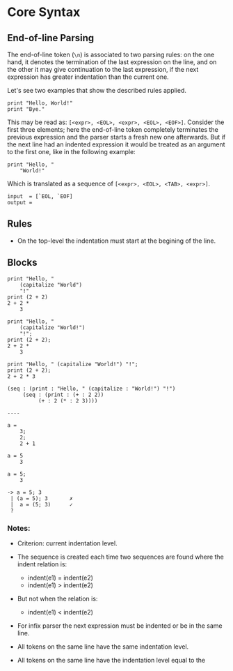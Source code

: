 
Core Syntax
===========

## End-of-line Parsing

The end-of-line token (`\n`) is associated to two parsing rules: on the one hand, it denotes the termination of the last expression on the line, and on the other it may give continuation to the last expression, if the next expression has greater indentation than the current one.

Let's see two examples that show the described rules applied.

    print "Hello, World!"
    print "Bye."

This may be read as: `[<expr>, <EOL>, <expr>, <EOL>, <EOF>]`. Consider the first three elements; here the end-of-line token completely terminates the previous expression and the parser starts a fresh new one afterwards. But if the next line had an indented expression it would be treated as an argument to the first one, like in the following example:

    print "Hello, "
        "World!"

Which is translated as a sequence of `[<expr>, <EOL>, <TAB>, <expr>]`.

    input  = [`EOL, `EOF]
    output =


## Rules

- On the top-level the indentation must start at the begining of the line.

## Blocks

    print "Hello, "
        (capitalize "World")
        "!"
    print (2 + 2)
    2 + 2 *
        3

    print "Hello, "
        (capitalize "World!")
        "!";
    print (2 + 2);
    2 + 2 *
        3

    print "Hello, " (capitalize "World!") "!";
    print (2 + 2);
    2 + 2 * 3

    (seq : (print : "Hello, " (capitalize : "World!") "!")
         (seq : (print : (+ : 2 2))
              (+ : 2 (* : 2 3))))

    ----

    a =
        3;
        2;
        2 + 1

    a = 5
        3

    a = 5;
        3

    -> a = 5; 3
     | (a = 5); 3       ✗
     |  a = (5; 3)      ✓
     ?


### Notes:

- Criterion: current indentation level.

- The sequence is created each time two sequences are found where the indent relation is:
    - indent(e1) = indent(e2)
    - indent(e1) > indent(e2)
- But not when the relation is:
    - indent(e1) < indent(e2)

- For infix parser the next expression must be indented or be in the same line.
- All tokens on the same line have the same indentation level.
- All tokens on the same line have the indentation level equal to the



